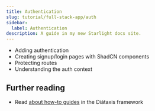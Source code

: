 ```yaml
---
title: Authentication
slug: tutorial/full-stack-app/auth
sidebar:
  label: Authentication
description: A guide in my new Starlight docs site.
---
```


- Adding authentication
- Creating signup/login pages with ShadCN components
- Protecting routes
- Understanding the auth context

## Further reading

- Read [about how-to guides](https://diataxis.fr/how-to-guides/) in the Diátaxis framework
